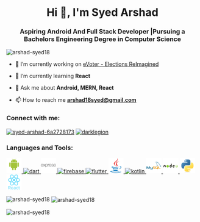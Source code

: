<h1 align="center">Hi 👋, I'm Syed Arshad</h1>
<h3 align="center">Aspiring Android And Full Stack Developer |Pursuing a Bachelors Engineering Degree in Computer Science</h3>

<p align="left"> <img src="https://komarev.com/ghpvc/?username=arshad-syed18&label=Profile%20views&color=0e75b6&style=flat" alt="arshad-syed18" /> </p>

- 🔭 I’m currently working on [eVoter - Elections ReImagined](https://github.com/arshad-syed18/eVoter)

- 🌱 I’m currently learning **React**

- 💬 Ask me about **Android, MERN, React**

- 📫 How to reach me **arshad18syed@gmail.com**

<h3 align="left">Connect with me:</h3>
<p align="left">
<a href="https://linkedin.com/in/syed-arshad-6a2728173" target="blank"><img align="center" src="https://raw.githubusercontent.com/rahuldkjain/github-profile-readme-generator/master/src/images/icons/Social/linked-in-alt.svg" alt="syed-arshad-6a2728173" height="30" width="40" /></a>
<a href="https://www.leetcode.com/darklegion" target="blank"><img align="center" src="https://raw.githubusercontent.com/rahuldkjain/github-profile-readme-generator/master/src/images/icons/Social/leet-code.svg" alt="darklegion" height="30" width="40" /></a>
</p>

<h3 align="left">Languages and Tools:</h3>
<p align="left"> <a href="https://developer.android.com" target="_blank" rel="noreferrer"> <img src="https://raw.githubusercontent.com/devicons/devicon/master/icons/android/android-original-wordmark.svg" alt="android" width="40" height="40"/> </a> <a href="https://dart.dev" target="_blank" rel="noreferrer"> <img src="https://www.vectorlogo.zone/logos/dartlang/dartlang-icon.svg" alt="dart" width="40" height="40"/> </a> <a href="https://expressjs.com" target="_blank" rel="noreferrer"> <img src="https://raw.githubusercontent.com/devicons/devicon/master/icons/express/express-original-wordmark.svg" alt="express" width="40" height="40"/> </a> <a href="https://firebase.google.com/" target="_blank" rel="noreferrer"> <img src="https://www.vectorlogo.zone/logos/firebase/firebase-icon.svg" alt="firebase" width="40" height="40"/> </a> <a href="https://flutter.dev" target="_blank" rel="noreferrer"> <img src="https://www.vectorlogo.zone/logos/flutterio/flutterio-icon.svg" alt="flutter" width="40" height="40"/> </a> <a href="https://www.java.com" target="_blank" rel="noreferrer"> <img src="https://raw.githubusercontent.com/devicons/devicon/master/icons/java/java-original.svg" alt="java" width="40" height="40"/> </a> <a href="https://kotlinlang.org" target="_blank" rel="noreferrer"> <img src="https://www.vectorlogo.zone/logos/kotlinlang/kotlinlang-icon.svg" alt="kotlin" width="40" height="40"/> </a> <a href="https://www.mysql.com/" target="_blank" rel="noreferrer"> <img src="https://raw.githubusercontent.com/devicons/devicon/master/icons/mysql/mysql-original-wordmark.svg" alt="mysql" width="40" height="40"/> </a> <a href="https://nodejs.org" target="_blank" rel="noreferrer"> <img src="https://raw.githubusercontent.com/devicons/devicon/master/icons/nodejs/nodejs-original-wordmark.svg" alt="nodejs" width="40" height="40"/> </a> <a href="https://www.python.org" target="_blank" rel="noreferrer"> <img src="https://raw.githubusercontent.com/devicons/devicon/master/icons/python/python-original.svg" alt="python" width="40" height="40"/> </a> <a href="https://reactjs.org/" target="_blank" rel="noreferrer"> <img src="https://raw.githubusercontent.com/devicons/devicon/master/icons/react/react-original-wordmark.svg" alt="react" width="40" height="40"/> </a> </p>

<p><img align="left" src="https://github-readme-stats.vercel.app/api/top-langs?username=arshad-syed18&show_icons=true&locale=en&layout=compact" alt="arshad-syed18" /></p>

<p>&nbsp;<img align="center" src="https://github-readme-stats.vercel.app/api?username=arshad-syed18&show_icons=true&locale=en" alt="arshad-syed18" /></p>

<p><img align="center" src="https://github-readme-streak-stats.herokuapp.com/?user=arshad-syed18&" alt="arshad-syed18" /></p>
